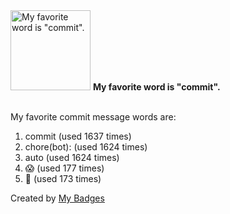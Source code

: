 <img src="https://my-badges.github.io/my-badges/favorite-word.png" alt="My favorite word is &quot;commit&quot;." title="My favorite word is &quot;commit&quot;." width="128">
<strong>My favorite word is &quot;commit&quot;.</strong>
<br><br>

My favorite commit message words are:

1. commit (used 1637 times)
2. chore(bot): (used 1624 times)
3. auto (used 1624 times)
4. 😱 (used 177 times)
5. 👻 (used 173 times)


Created by <a href="https://github.com/my-badges/my-badges">My Badges</a>